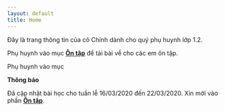 ```yaml
---
layout: default
title: Home
---
```


Đây là trang thông tin của cô Chính dành cho quý phụ huynh lớp 1.2.

Phụ huynh vào mục **[Ôn tập](/Review.html)** để tải bài về cho các em ôn tập.

Phụ huynh vào mục



**Thông báo**

Đã cập nhật bài học cho tuần lễ 16/03/2020 đến 22/03/2020. Xin mời vào phần **[Ôn tập](/Review.html)**.
